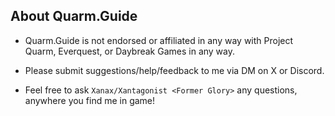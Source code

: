 ## About Quarm.Guide

- Quarm.Guide is not endorsed or affiliated in any way with Project Quarm, Everquest, or Daybreak Games in any way. 

- Please submit suggestions/help/feedback to me via DM on X or Discord. 

- Feel free to ask `Xanax/Xantagonist <Former Glory>` any questions, anywhere you find me in game!
